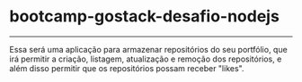 # bootcamp-gostack-desafio-nodejs

-----

Essa será uma aplicação para armazenar repositórios do seu portfólio, que irá permitir a criação, 
listagem, atualização e remoção dos repositórios, e além disso permitir que os repositórios possam receber "likes".
